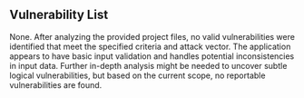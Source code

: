 ## Vulnerability List

None. After analyzing the provided project files, no valid vulnerabilities were identified that meet the specified criteria and attack vector. The application appears to have basic input validation and handles potential inconsistencies in input data. Further in-depth analysis might be needed to uncover subtle logical vulnerabilities, but based on the current scope, no reportable vulnerabilities are found.